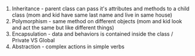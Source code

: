 1. Inheritance - parent class can pass it's attributes and methods to a child class (mom and kid have same last name and live in same house)
2. Polymorphism - same method on different objects (mom and kid look and act the same but like different things)
3. Encapsulation - data and behaviors is contained inside the class /  Private VS Global
4. Abstraction - complex actions in simple verbs
